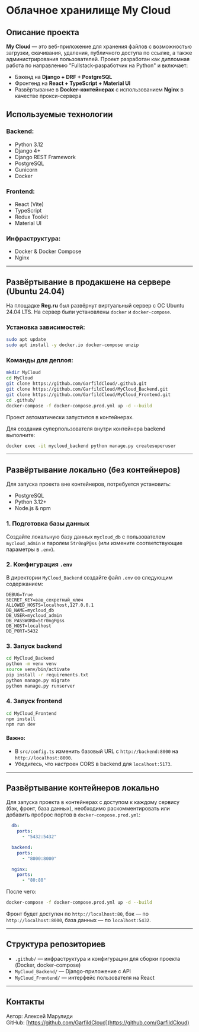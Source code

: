 # Облачное хранилище My Cloud

## Описание проекта

**My Cloud** — это веб-приложение для хранения файлов с возможностью загрузки, скачивания, удаления, публичного доступа по ссылке, а также администрирования пользователей. Проект разработан как дипломная работа по направлению "Fullstack-разработчик на Python" и включает:

- Бэкенд на **Django + DRF + PostgreSQL**
- Фронтенд на **React + TypeScript + Material UI**
- Развёртывание в **Docker-контейнерах** с использованием **Nginx** в качестве прокси-сервера

## Используемые технологии

### Backend:
- Python 3.12
- Django 4+
- Django REST Framework
- PostgreSQL
- Gunicorn
- Docker

### Frontend:
- React (Vite)
- TypeScript
- Redux Toolkit
- Material UI

### Инфраструктура:
- Docker & Docker Compose
- Nginx

---

## Развёртывание в продакшене на сервере (Ubuntu 24.04)

На площадке **Reg.ru** был развёрнут виртуальный сервер с ОС Ubuntu 24.04 LTS. На сервер были установлены `docker` и `docker-compose`.

### Установка зависимостей:
```bash
sudo apt update
sudo apt install -y docker.io docker-compose unzip
```

### Команды для деплоя:
```bash
mkdir MyCloud
cd MyCloud
git clone https://github.com/GarfildCloud/.github.git
git clone https://github.com/GarfildCloud/MyCloud_Backend.git
git clone https://github.com/GarfildCloud/MyCloud_Frontend.git
cd .github/
docker-compose -f docker-compose.prod.yml up -d --build
```

Проект автоматически запустится в контейнерах.

Для создания суперпользователя внутри контейнера backend выполните:
```bash
docker exec -it mycloud_backend python manage.py createsuperuser
```

---

## Развёртывание локально (без контейнеров)

Для запуска проекта вне контейнеров, потребуется установить:
- PostgreSQL
- Python 3.12+
- Node.js & npm

### 1. Подготовка базы данных
Создайте локальную базу данных `mycloud_db` с пользователем `mycloud_admin` и паролем `5tr0ngP@ss` (или измените соответствующие параметры в `.env`).

### 2. Конфигурация `.env`
В директории `MyCloud_Backend` создайте файл `.env` со следующим содержанием:
```env
DEBUG=True
SECRET_KEY=ваш_секретный_ключ
ALLOWED_HOSTS=localhost,127.0.0.1
DB_NAME=mycloud_db
DB_USER=mycloud_admin
DB_PASSWORD=5tr0ngP@ss
DB_HOST=localhost
DB_PORT=5432
```

### 3. Запуск backend
```bash
cd MyCloud_Backend
python -m venv venv
source venv/bin/activate
pip install -r requirements.txt
python manage.py migrate
python manage.py runserver
```

### 4. Запуск frontend
```bash
cd MyCloud_Frontend
npm install
npm run dev
```

#### Важно:
- В `src/config.ts` изменить базовый URL с `http://backend:8000` на `http://localhost:8000`.
- Убедитесь, что настроен CORS в backend для `localhost:5173`.

---

## Развёртывание контейнеров локально

Для запуска проекта в контейнерах с доступом к каждому сервису (бэк, фронт, база данных), необходимо раскомментировать или добавить проброс портов в `docker-compose.prod.yml`:

```yaml
  db:
    ports:
      - "5432:5432"

  backend:
    ports:
      - "8000:8000"

  nginx:
    ports:
      - "80:80"
```

После чего:
```bash
docker-compose -f docker-compose.prod.yml up -d --build
```

Фронт будет доступен по `http://localhost:80`, бэк — по `http://localhost:8000`, база данных — по `localhost:5432`.

---

## Структура репозиториев

- `.github/` — инфраструктура и конфигурации для сборки проекта (Docker, docker-compose)
- `MyCloud_Backend/` — Django-приложение с API
- `MyCloud_Frontend/` — интерфейс пользователя на React

---

## Контакты
Автор: Алексей Марулиди  
GitHub: [https://github.com/GarfildCloud](https://github.com/GarfildCloud)


